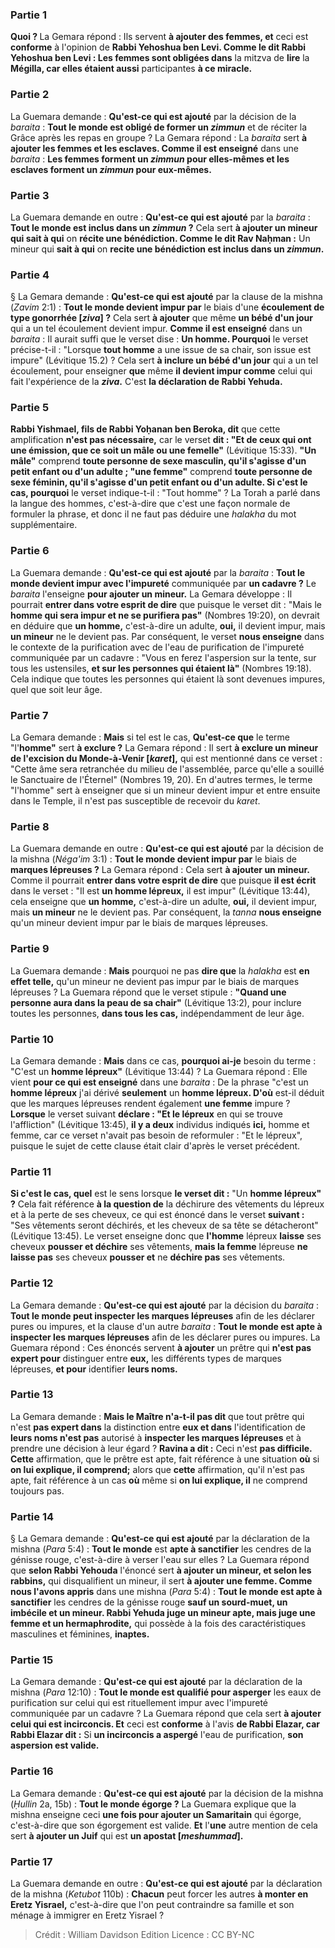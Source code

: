 
### Partie 1
<b>Quoi ? </b> La Gemara répond : Ils servent <b>à ajouter des femmes, et</b> ceci est <b>conforme</b> à l'opinion de <b>Rabbi Yehoshua ben Levi. Comme le dit Rabbi Yehoshua ben Levi : Les femmes sont obligées dans</b> la mitzva de <b>lire</b> la <b>Mégilla, car elles étaient aussi</b> participantes <b>à ce miracle.</b>

### Partie 2
La Guemara demande : <b>Qu'est-ce qui est ajouté</b> par la décision de la <i>baraita</i> : <b>Tout le monde est obligé de former un <i>zimmun</i></b> et de réciter la Grâce après les repas en groupe ? La Gemara répond : La <i>baraita</i> sert <b>à ajouter les femmes et les esclaves. Comme il est enseigné</b> dans une <i>baraita</i> : <b>Les femmes forment un <i>zimmun</i> pour elles-mêmes et les esclaves forment un <i>zimmun</i> pour eux-mêmes.</b>

### Partie 3
La Guemara demande en outre : <b>Qu'est-ce qui est ajouté</b> par la <i>baraita</i> : <b>Tout le monde est inclus dans un <i>zimmun</i> ?</b> Cela sert <b>à ajouter un mineur qui sait à qui</b> on <b>récite une bénédiction. Comme le dit Rav Naḥman :</b> Un mineur qui <b>sait à qui</b> on <b>recite une bénédiction est inclus dans un <i>zimmun</i>.</b>

### Partie 4
§ La Gemara demande : <b>Qu'est-ce qui est ajouté</b> par la clause de la mishna (<i>Zavim</i> 2:1) : <b>Tout le monde devient impur par</b> le biais d'une <b>écoulement de type gonorrhée [<i>ziva</i>] ?</b> Cela sert <b>à ajouter</b> que même <b>un bébé d'un jour</b> qui a un tel écoulement devient impur. <b>Comme il est enseigné</b> dans un <i>baraita</i> : Il aurait suffi que le verset dise : <b>Un homme. Pourquoi</b> le verset précise-t-il :</b> "Lorsque <b>tout homme</b> a une issue de sa chair, son issue est impure" (Lévitique 15.2) ? Cela sert <b>à inclure un bébé d'un jour</b> qui a un tel écoulement, pour enseigner <b>que</b> même <b>il devient impur comme</b> celui qui fait l'expérience de la <b><i>ziva</i>.</b> C'est <b>la déclaration de Rabbi Yehuda.</b>

### Partie 5
<b>Rabbi Yishmael, fils de Rabbi Yoḥanan ben Beroka, dit</b> que cette amplification <b>n'est pas nécessaire,</b> car le verset <b>dit : "Et de ceux qui ont une émission, que ce soit un mâle ou une femelle"</b> (Lévitique 15:33). <b>"Un mâle"</b> comprend <b>toute personne de sexe masculin, qu'il s'agisse d'un petit enfant ou d'un adulte ; "une femme"</b> comprend <b>toute personne de sexe féminin, qu'il s'agisse d'un petit enfant ou d'un adulte. Si c'est le cas, pourquoi</b> le verset indique-t-il : "Tout homme" ? La Torah a parlé dans la langue des hommes,</b> c'est-à-dire que c'est une façon normale de formuler la phrase, et donc il ne faut pas déduire une <i>halakha</i> du mot supplémentaire.

### Partie 6
La Guemara demande : <b>Qu'est-ce qui est ajouté</b> par la <i>baraita</i> : <b>Tout le monde devient impur avec l'impureté</b> communiquée par <b>un cadavre ?</b> Le <i>baraita</i> l'enseigne <b>pour ajouter un mineur.</b> La Gemara développe : Il pourrait <b>entrer dans votre esprit de dire</b> que puisque le verset dit : "Mais le <b>homme qui sera impur et ne se purifiera pas"</b> (Nombres 19:20), on devrait en déduire que <b>un homme,</b> c'est-à-dire un adulte, <b>oui,</b> il devient impur, mais <b>un mineur</b> ne le devient pas.</b> Par conséquent, le verset <b>nous enseigne</b> dans le contexte de la purification avec de l'eau de purification de l'impureté communiquée par un cadavre : "Vous en ferez l'aspersion sur la tente, sur tous les ustensiles, <b>et sur les personnes qui étaient là"</b> (Nombres 19:18). Cela indique que toutes les personnes qui étaient là sont devenues impures, quel que soit leur âge.

### Partie 7
La Gemara demande : <b>Mais</b> si tel est le cas, <b>Qu'est-ce que</b> le terme "l'<b>homme"</b> sert <b>à exclure ?</b> La Gemara répond : Il sert <b>à exclure un mineur de l'excision du Monde-à-Venir [<i>karet</i>],</b> qui est mentionné dans ce verset : "Cette âme sera retranchée du milieu de l'assemblée, parce qu'elle a souillé le Sanctuaire de l'Éternel" (Nombres 19, 20). En d'autres termes, le terme "l'homme" sert à enseigner que si un mineur devient impur et entre ensuite dans le Temple, il n'est pas susceptible de recevoir du <i>karet</i>.

### Partie 8
La Guemara demande en outre : <b>Qu'est-ce qui est ajouté</b> par la décision de la mishna (<i>Néga'im</i> 3:1) : <b>Tout le monde devient impur par</b> le biais de <b>marques lépreuses ?</b> La Gemara répond : Cela sert <b>à ajouter un mineur.</b> Comme il pourrait <b>entrer dans votre esprit de dire</b> que puisque <b>il est écrit</b> dans le verset : "Il est <b>un homme lépreux,</b> il est impur" (Lévitique 13:44), cela enseigne que <b>un homme,</b> c'est-à-dire un adulte, <b>oui,</b> il devient impur, mais <b>un mineur</b> ne le devient pas.</b> Par conséquent, la <i>tanna</i> <b>nous enseigne</b> qu'un mineur devient impur par le biais de marques lépreuses.

### Partie 9
La Guemara demande : <b>Mais</b> pourquoi ne pas <b>dire que</b> la <i>halakha</i> est <b>en effet telle,</b> qu'un mineur ne devient pas impur par le biais de marques lépreuses ? La Guemara répond que le verset stipule : <b>"Quand une personne aura dans la peau de sa chair"</b> (Lévitique 13:2), pour inclure toutes les personnes, <b>dans tous les cas,</b> indépendamment de leur âge.

### Partie 10
La Gemara demande : <b>Mais</b> dans ce cas, <b>pourquoi ai-je</b> besoin du terme : "C'est un <b>homme lépreux"</b> (Lévitique 13:44) ? La Guemara répond : Elle vient <b>pour ce qui est enseigné</b> dans une <i>baraita</i> : De la phrase "c'est un <b>homme lépreux</b> j'ai</b> dérivé <b>seulement</b> un <b>homme lépreux. D'où</b> est-il déduit que les marques lépreuses rendent également <b>une femme</b> impure ? <b>Lorsque</b> le verset suivant <b>déclare : "Et le lépreux</b> en qui se trouve l'affliction" (Lévitique 13:45), <b>il y a deux</b> individus indiqués <b>ici,</b> homme et femme, car ce verset n'avait pas besoin de reformuler : "Et le lépreux", puisque le sujet de cette clause était clair d'après le verset précédent.

### Partie 11
<b>Si c'est le cas, quel</b> est le sens lorsque <b>le verset dit :</b> "Un <b>homme lépreux" ?</b> Cela fait référence <b>à la question de</b> la déchirure des vêtements du lépreux et à la perte de ses cheveux, ce qui est énoncé dans le verset <b>suivant :</b> "Ses vêtements seront déchirés, et les cheveux de sa tête se détacheront" (Lévitique 13:45). Le verset enseigne donc que <b>l'homme</b> lépreux <b>laisse</b> ses cheveux <b>pousser et déchire</b> ses vêtements, <b>mais la femme</b> lépreuse <b>ne laisse pas</b> ses cheveux <b>pousser et</b> ne <b>déchire pas</b> ses vêtements.

### Partie 12
La Gemara demande : <b>Qu'est-ce qui est ajouté</b> par la décision du <i>baraita</i> : <b>Tout le monde peut inspecter les marques lépreuses</b> afin de les déclarer pures ou impures, et la clause d'un autre <i>baraita</i> : <b>Tout le monde est apte à inspecter les marques lépreuses</b> afin de les déclarer pures ou impures. La Guemara répond : Ces énoncés servent <b>à ajouter</b> un prêtre qui <b>n'est pas expert pour</b> distinguer entre <b>eux,</b> les différents types de marques lépreuses, <b>et pour</b> identifier <b>leurs noms.</b>

### Partie 13
La Gemara demande : <b>Mais le Maître n'a-t-il pas dit</b> que tout prêtre qui n'est <b>pas expert dans</b> la distinction entre <b>eux et dans</b> l'identification de <b>leurs noms n'est pas</b> autorisé à <b>inspecter les marques lépreuses</b> et à prendre une décision à leur égard ? <b>Ravina a dit :</b> Ceci n'est <b>pas difficile. Cette</b> affirmation, que le prêtre est apte, fait référence à une situation <b>où</b> si <b>on lui explique, il comprend;</b> alors que <b>cette</b> affirmation, qu'il n'est pas apte, fait référence à un cas <b>où</b> même si <b>on lui explique, il</b> ne comprend toujours pas.</b>

### Partie 14
§ La Gemara demande : <b>Qu'est-ce qui est ajouté</b> par la déclaration de la mishna (<i>Para</i> 5:4) : <b>Tout le monde</b> est <b>apte à sanctifier</b> les cendres de la génisse rouge, c'est-à-dire à verser l'eau sur elles ? La Guemara répond que <b>selon Rabbi Yehouda</b> l'énoncé sert <b>à ajouter un mineur, et selon les rabbins,</b> qui disqualifient un mineur, il sert <b>à ajouter une femme. Comme nous l'avons appris</b> dans une mishna (<i>Para</i> 5:4) : <b>Tout le monde est apte à sanctifier</b> les cendres de la génisse rouge <b>sauf un sourd-muet, un imbécile et un mineur. Rabbi Yehuda juge un mineur apte, mais juge une femme et un hermaphrodite,</b> qui possède à la fois des caractéristiques masculines et féminines, <b>inaptes.</b>

### Partie 15
La Gemara demande : <b>Qu'est-ce qui est ajouté</b> par la déclaration de la mishna (<i>Para</i> 12:10) : <b>Tout le monde est qualifié pour asperger</b> les eaux de purification sur celui qui est rituellement impur avec l'impureté communiquée par un cadavre ? La Guemara répond que cela sert <b>à ajouter celui qui est incirconcis. Et</b> ceci est <b>conforme</b> à l'avis <b>de Rabbi Elazar, car Rabbi Elazar dit :</b> Si <b>un incirconcis a aspergé</b> l'eau de purification, <b>son aspersion est valide.</b>

### Partie 16
La Gemara demande : <b>Qu'est-ce qui est ajouté</b> par la décision de la mishna (<i>Ḥullin</i> 2a, 15b) : <b>Tout le monde égorge ?</b> La Guemara explique que la mishna enseigne ceci <b>une fois pour ajouter un Samaritain</b> qui égorge, c'est-à-dire que son égorgement est valide. <b>Et</b> l'<b>une</b> autre mention de cela sert <b>à ajouter un Juif</b> qui est <b>un apostat [<i>meshummad</i>].</b>

### Partie 17
La Guemara demande en outre : <b>Qu'est-ce qui est ajouté</b> par la déclaration de la mishna (<i>Ketubot</i> 110b) : <b>Chacun</b> peut forcer les autres <b>à monter en Eretz Yisrael,</b> c'est-à-dire que l'on peut contraindre sa famille et son ménage à immigrer en Eretz Yisrael ?

>Crédit : William Davidson Edition
>Licence : CC BY-NC